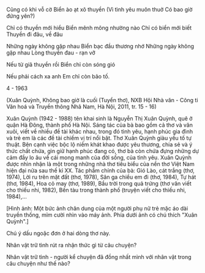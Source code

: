 Cũng có khi vỗ cờ
Biển ào ạt xô thuyền
(Vì tình yêu muôn thuở
Có bao giờ đứng yên?)

Chỉ có thuyền mới hiểu
Biển mênh mông nhường nào
Chỉ có biển mới biết
Thuyền đi đâu, về đâu

Những ngày không gặp nhau
Biển bạc đầu thương nhớ
Những ngày không gặp nhau
Lòng thuyền đau - rạn vỡ

Nếu từ giã thuyền rồi
Biển chỉ còn sóng gió

Nếu phải cách xa anh
Em chỉ còn bão tố.

4 - 1963

(Xuân Quỳnh, Không bao giờ là cuối (Tuyển thơ), NXB Hội Nhà văn - 
Công ti Văn hoá và Truyền thông Nhã Nam, Hà Nội, 2011, tr. 15 - 16)

Xuân Quỳnh (1942 - 1988) tên khai sinh là Nguyễn Thị Xuân Quỳnh, quê 
ở quận Hà Đông, thành phố Hà Nội. Sáng tác của bà bao gồm cả thơ và văn 
xuôi, viết về nhiều đề tài khác nhau, trong đó tình yêu, hạnh phúc gia đình và 
trẻ em là các đề tài chiếm vị trí nổi bật. Thơ Xuân Quỳnh giàu yếu tố tự thuật. 
Bên cạnh việc bộc lộ niềm khát khao được yêu thương, chia sẻ và ý thức chất 
chứa, gìn giữ hạnh phúc đang có, thơ bà còn chứa đựng những dự cảm đầy 
lo âu về cái mong manh của đời sống, của tình yêu. Xuân Quỳnh được nhìn 
nhận là một trong những nhà thơ tiêu biểu của nền thơ Việt Nam hiện đại 
nửa sau thế kỉ XX. Tác phẩm chính của bà: Gió Lào, cát trắng (thơ, 1974), 
Lời ru trên mặt đất (thơ, 1978), Sân ga chiều em đi (thơ, 1984), Tự hát (thơ, 
1984), Hoa cỏ may (thơ, 1989), Bầu trời trong quả trứng (thơ văn viết cho 
thiếu nhi, 1982), Bến tàu trong thành phố (truyện viết cho thiếu nhi, 1984),...

[Hình ảnh: Một bức ảnh chân dung của một người phụ nữ trẻ mặc áo dài truyền thống, mỉm cười nhìn vào máy ảnh. Phía dưới ảnh có chú thích "Xuân Quỳnh".]

Chú ý dấu ngoặc đơn ở hai dòng thơ này.

Nhân vật trữ tình rút ra nhận thức gì từ câu chuyện?

Nhân vật trữ tình - người kể chuyện đã đồng nhất mình với nhân vật trong câu chuyện như thế nào?